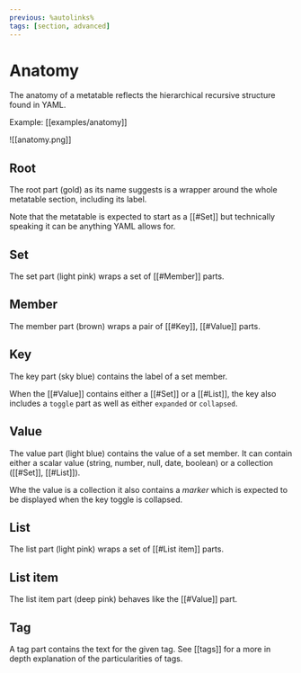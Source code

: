 ```yaml
---
previous: %autolinks%
tags: [section, advanced]
---
```

# Anatomy

The anatomy of a metatable reflects the hierarchical recursive structure found in YAML.

Example: [[examples/anatomy]]

![[anatomy.png]]

## Root

The root part (gold) as its name suggests is a wrapper around the whole metatable section, including its label.

Note that the metatable is expected to start as a [[#Set]] but technically speaking it can be anything YAML allows for.


## Set

The set part (light pink) wraps a set of [[#Member]] parts.


## Member

The member part (brown) wraps a pair of [[#Key]], [[#Value]] parts.


## Key

The key part (sky blue) contains the label of a set member.

When the [[#Value]] contains either a [[#Set]] or a [[#List]], the key also includes a `toggle` part as well as either `expanded` or `collapsed`.
 

## Value

The value part (light blue) contains the value of a set member. It can contain either a scalar value (string, number, null, date, boolean) or a collection ([[#Set]], [[#List]]).

Whe the value is a collection it also contains a _marker_ which is expected to be displayed when the key toggle is collapsed.


## List

The list part (light pink) wraps a set of [[#List item]] parts.


## List item

The list item part (deep pink) behaves like the [[#Value]] part.


## Tag

A tag part contains the text for the given tag. See [[tags]] for a more in depth explanation of the particularities of tags.
